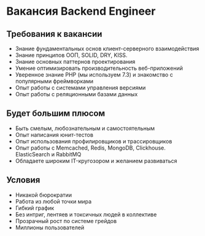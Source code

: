 # Вакансия Backend Engineer

## Требования к вакансии

- Знание фундаментальных основ клиент-серверного взаимодействия
- Знание принципов ООП, SOLID, DRY, KISS.
- Знание основных паттернов проектирования
- Умение оптимизировать производительность веб-приложений
- Уверенное знание PHP (мы используем 7.3) и знакомство с популярными фреймворками
- Опыт работы с системами управления версиями
- Опыт работы с реляционными базами данных

## Будет большим плюсом

- Быть смелым, любознательным и самостоятельным
- Опыт написания юнит-тестов
- Опыт использования профилировщиков и трассировщиков
- Опыт работы c Memcached, Redis, MongoDB, Clickhouse. ElasticSearch и RabbitMQ
- Обладаете широким IT-кругозором и желанием развиваться

## Условия

- Никакой бюрократии
- Работа из любой точки мира
- Гибкий график
- Без интриг, лентяев и токсичных людей в коллективе
- Прозрачный рост по системе грейдов
- Миллионы пользователей


